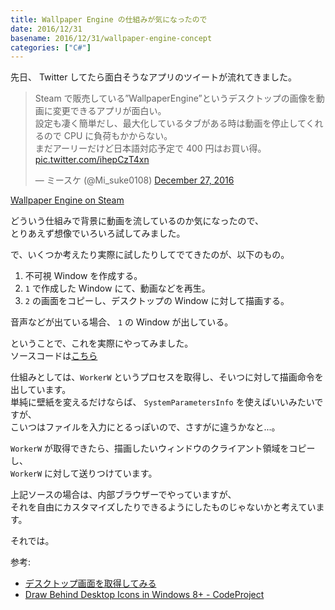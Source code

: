 ```yaml
---
title: Wallpaper Engine の仕組みが気になったので
date: 2016/12/31
basename: 2016/12/31/wallpaper-engine-concept
categories: ["C#"]
---
```


先日、 Twitter してたら面白そうなアプリのツイートが流れてきました。

> Steam で販売している”WallpaperEngine”というデスクトップの画像を動画に変更できるアプリが面白い。  
> 設定も凄く簡単だし、最大化しているタブがある時は動画を停止してくれるので CPU に負荷もかからない。  
> まだアーリーだけど日本語対応予定で 400 円はお買い得。 [pic.twitter.com/ihepCzT4xn](https://t.co/ihepCzT4xn)
>
> — ミースケ (@Mi_suke0108) [December 27, 2016](https://twitter.com/Mi_suke0108/status/813732699101724672)

[Wallpaper Engine on Steam](http://store.steampowered.com/app/431960/)

どういう仕組みで背景に動画を流しているのか気になったので、  
とりあえず想像でいろいろ試してみました。

で、いくつか考えたり実際に試したりしてでてきたのが、以下のもの。

1.  不可視 Window を作成する。
2.  `1` で作成した Window にて、動画などを再生。
3.  `2` の画面をコピーし、デスクトップの Window に対して描画する。

音声などが出ている場合、 `1` の Window が出している。

ということで、これを実際にやってみました。  
ソースコードは[こちら](https://github.com/mika-f/WindowToWallpaper)

仕組みとしては、`WorkerW` というプロセスを取得し、そいつに対して描画命令を出しています。  
単純に壁紙を変えるだけならば、 `SystemParametersInfo` を使えばいいみたいですが、  
こいつはファイルを入力にとるっぽいので、さすがに違うかなと...。

`WorkerW` が取得できたら、描画したいウィンドウのクライアント領域をコピーし、  
`WorkerW` に対して送りつけています。

上記ソースの場合は、内部ブラウザーでやっていますが、  
それを自由にカスタマイズしたりできるようにしたものじゃないかと考えています。

それでは。

参考:

- [デスクトップ画面を取得してみる](http://chokuto.ifdef.jp/urawaza/dispcopy.html)
- [Draw Behind Desktop Icons in Windows 8+ - CodeProject](https://www.codeproject.com/articles/856020/draw-behind-desktop-icons-in-windows)
